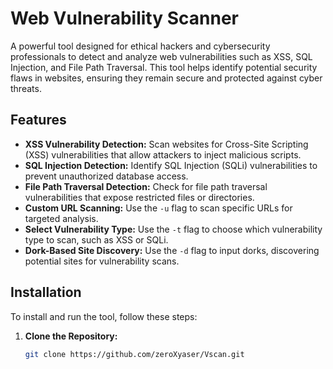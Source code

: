 # Web Vulnerability Scanner

A powerful tool designed for ethical hackers and cybersecurity professionals to detect and analyze web vulnerabilities such as XSS, SQL Injection, and File Path Traversal. This tool helps identify potential security flaws in websites, ensuring they remain secure and protected against cyber threats.

## Features

- **XSS Vulnerability Detection:** Scan websites for Cross-Site Scripting (XSS) vulnerabilities that allow attackers to inject malicious scripts.
- **SQL Injection Detection:** Identify SQL Injection (SQLi) vulnerabilities to prevent unauthorized database access.
- **File Path Traversal Detection:** Check for file path traversal vulnerabilities that expose restricted files or directories.
- **Custom URL Scanning:** Use the `-u` flag to scan specific URLs for targeted analysis.
- **Select Vulnerability Type:** Use the `-t` flag to choose which vulnerability type to scan, such as XSS or SQLi.
- **Dork-Based Site Discovery:** Use the `-d` flag to input dorks, discovering potential sites for vulnerability scans.

## Installation

To install and run the tool, follow these steps:

1. **Clone the Repository:**

   ```bash
   git clone https://github.com/zeroXyaser/Vscan.git

